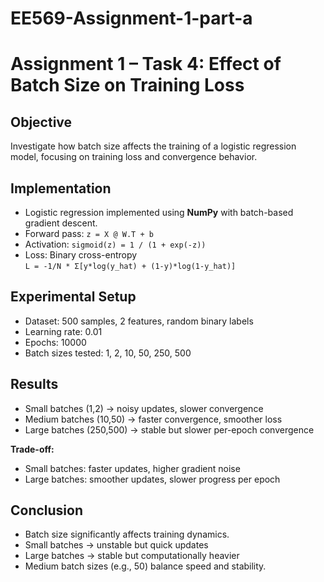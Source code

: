 # EE569-Assignment-1-part-a
# Assignment 1 – Task 4: Effect of Batch Size on Training Loss

## Objective
Investigate how batch size affects the training of a logistic regression model, focusing on training loss and convergence behavior.

## Implementation
- Logistic regression implemented using **NumPy** with batch-based gradient descent.
- Forward pass: `z = X @ W.T + b`
- Activation: `sigmoid(z) = 1 / (1 + exp(-z))`
- Loss: Binary cross-entropy  
  `L = -1/N * Σ[y*log(y_hat) + (1-y)*log(1-y_hat)]`

## Experimental Setup
- Dataset: 500 samples, 2 features, random binary labels
- Learning rate: 0.01
- Epochs: 10000
- Batch sizes tested: 1, 2, 10, 50, 250, 500

## Results

- Small batches (1,2) → noisy updates, slower convergence
- Medium batches (10,50) → faster convergence, smoother loss
- Large batches (250,500) → stable but slower per-epoch convergence

**Trade-off:**
- Small batches: faster updates, higher gradient noise
- Large batches: smoother updates, slower progress per epoch

## Conclusion
- Batch size significantly affects training dynamics.
- Small batches → unstable but quick updates
- Large batches → stable but computationally heavier
- Medium batch sizes (e.g., 50) balance speed and stability.

